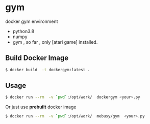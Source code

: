# gym

docker gym environment

- python3.8
- numpy
- gym , so far , only [atari game] installed.


## Build Docker Image

```bash
$ docker build  -t dockergym:latest .
```

## Usage

```bash
$ docker run --rm  -v `pwd`:/opt/work/  dockergym <your>.py
```

Or just use **prebuilt** docker image

```bash
$ docker run --rm  -v `pwd`:/opt/work/  mebusy/gym  <your>.py
```



